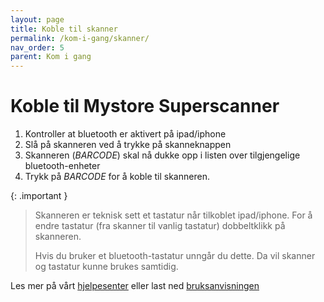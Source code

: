 ```yaml
---
layout: page
title: Koble til skanner
permalink: /kom-i-gang/skanner/
nav_order: 5
parent: Kom i gang
---
```


# Koble til Mystore Superscanner 

1. Kontroller at bluetooth er aktivert på ipad/iphone
2. Slå på skanneren ved å trykke på skanneknappen
3. Skanneren (_BARCODE_) skal nå dukke opp i listen over tilgjengelige bluetooth-enheter
4. Trykk på _BARCODE_ for å koble til skanneren.

{: .important }
> Skanneren er teknisk sett et tastatur når tilkoblet ipad/iphone. For å endre tastatur (fra skanner til vanlig tastatur) dobbeltklikk på skanneren.
>
> Hvis du bruker et bluetooth-tastatur unngår du dette. Da vil skanner og tastatur kunne brukes samtidig.

Les mer på vårt [hjelpesenter](https://support.mystore.no/knowledge/installasjon-av-mystore-supescanner) eller last ned [bruksanvisningen](https://nedlasting.mystore4.no/users/nedlasting_mystore_no/images/2._Bluetooth-modus.pdf) 
